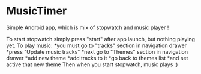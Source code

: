 # MusicTimer
Simple Android app, which is mix of stopwatch and music player !

To start stopwatch simply press "start" after app launch, but nothing playing yet.
To play music:
*you must go to "tracks" section in navigation drawer
*press "Update music tracks"
*next go to "Themes" section in navigation drawer
*add new theme
*add tracks to it
*go back to themes list
*and set active that new theme
Then when you start stopwatch, music plays :)
